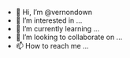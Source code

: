 - 👋 Hi, I’m @vernondown
- 👀 I’m interested in ...
- 🌱 I’m currently learning ...
- 💞️ I’m looking to collaborate on ...
- 📫 How to reach me ...

<!---
vernondown/vernondown is a ✨ special ✨ repository because its `README.md` (this file) appears on your GitHub profile.
You can click the Preview link to take a look at your changes.
--->
